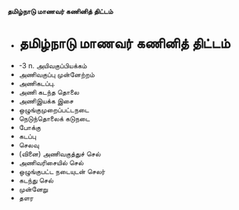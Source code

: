 **தமிழ்நாடு மாணவர் கணினித் திட்டம்**
- # தமிழ்நாடு மாணவர் கணினித் திட்டம்
- -3 n. அயிவகுப்பியக்கம்
- அணிவகுப்பு முன்னேற்றம்
- அணிகடப்பு.
- அணி கடந்த தொலை
- அணிஇயக்க இசை
- ஒழுங்குமுறைப்பட்டநடை
- நெடுந்தொலைக் கடுநடை
- போக்கு
- கடப்பு
- செலவு
- (வினை) அணிவகுத்துச் செல்
- அணிவரிசையில் செல்
- ஒழுங்குபட்ட நடையுடன் செலர்
- கடந்து செல்
- முன்னேறு
- தளர

